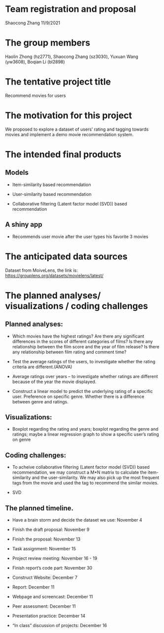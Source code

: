 Team registration and proposal
================
Shaocong Zhang
11/9/2021

# The group members

Haolin Zhong (hz2771), Shaocong Zhang (sz3030), Yuxuan Wang (yw3608),
Boqian Li (bl2898)

# The tentative project title

Recommend movies for users

# The motivation for this project

We proposed to explore a dataset of users’ rating and tagging towards
movies and implement a demo movie recommendation system.

# The intended final products

## Models

-   Item-similarity based recommendation

-   User-similarity based recommendation

-   Collaborative filtering (Latent factor model (SVD)) based
    recommendation

## A shiny app

-   Recommends user movie after the user types his favorite 3 movies

# The anticipated data sources

Dataset from MoiveLens, the link is:
<https://grouplens.org/datasets/movielens/latest/>

# The planned analyses/ visualizations / coding challenges

## Planned analyses:

-   Which movies have the highest ratings? Are there any significant
    differences in the scores of different categories of films? Is there
    any relationship between the film score and the year of film
    release? Is there any relationship between film rating and comment
    time?

-   Test the average ratings of the users, to investigate whether the
    rating criteria are different.(ANOVA)

-   Average ratings over years – to investigate whether ratings are
    different because of the year the movie displayed.

-   Construct a linear model to predict the underlying rating of a
    specific user. Preference on specific genre. Whether there is a
    difference between genre and ratings.

## Visualizations:

-   Boxplot regarding the rating and years; boxplot regarding the genre
    and ratings; maybe a linear regression graph to show a specific
    user’s rating on genre

## Coding challenges:

-   To acheive collaborative filtering (Latent factor model (SVD)) based
    recommendation, we may construct a M\*N matrix to calculate the
    item-similarity and the user-similarity. We may also pick up the
    most frequent tags from the movie and used the tag to recommend the
    similar movies.

-   SVD

## The planned timeline.

-   Have a brain storm and decide the dataset we use: November 4

-   Finish the draft proposal: November 9

-   Finish the proposal: November 13

-   Task assignment: November 15

-   Project review meeting: November 16 - 19

-   Finish report’s code part: November 30

-   Construct Website: December 7

-   Report: December 11

-   Webpage and screencast: December 11

-   Peer assessment: December 11

-   Presentation practice: December 14

-   “In class” discussion of projects: December 16
